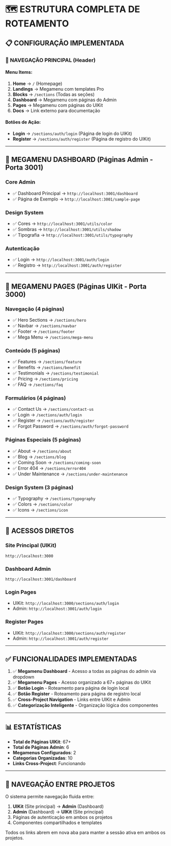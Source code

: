# 🗺️ ESTRUTURA COMPLETA DE ROTEAMENTO

## 📋 **CONFIGURAÇÃO IMPLEMENTADA**

### 🎯 **NAVEGAÇÃO PRINCIPAL** (Header)

#### **Menu Items:**

1. **Home** → `/` (Homepage)
2. **Landings** → Megamenu com templates Pro
3. **Blocks** → `/sections` (Todas as seções)
4. **Dashboard** → Megamenu com páginas do Admin
5. **Pages** → Megamenu com páginas do UIKit
6. **Docs** → Link externo para documentação

#### **Botões de Ação:**

- **Login** → `/sections/auth/login` (Página de login do UIKit)
- **Register** → `/sections/auth/register` (Página de registro do UIKit)

---

## 🔧 **MEGAMENU DASHBOARD** (Páginas Admin - Porta 3001)

### **Core Admin**

- ✅ Dashboard Principal → `http://localhost:3001/dashboard`
- ✅ Página de Exemplo → `http://localhost:3001/sample-page`

### **Design System**

- ✅ Cores → `http://localhost:3001/utils/color`
- ✅ Sombras → `http://localhost:3001/utils/shadow`
- ✅ Tipografia → `http://localhost:3001/utils/typography`

### **Autenticação**

- ✅ Login → `http://localhost:3001/auth/login`
- ✅ Registro → `http://localhost:3001/auth/register`

---

## 🎨 **MEGAMENU PAGES** (Páginas UIKit - Porta 3000)

### **Navegação** (4 páginas)

- ✅ Hero Sections → `/sections/hero`
- ✅ Navbar → `/sections/navbar`
- ✅ Footer → `/sections/footer`
- ✅ Mega Menu → `/sections/mega-menu`

### **Conteúdo** (5 páginas)

- ✅ Features → `/sections/feature`
- ✅ Benefits → `/sections/benefit`
- ✅ Testimonials → `/sections/testimonial`
- ✅ Pricing → `/sections/pricing`
- ✅ FAQ → `/sections/faq`

### **Formulários** (4 páginas)

- ✅ Contact Us → `/sections/contact-us`
- ✅ Login → `/sections/auth/login`
- ✅ Register → `/sections/auth/register`
- ✅ Forgot Password → `/sections/auth/forgot-password`

### **Páginas Especiais** (5 páginas)

- ✅ About → `/sections/about`
- ✅ Blog → `/sections/blog`
- ✅ Coming Soon → `/sections/coming-soon`
- ✅ Error 404 → `/sections/error404`
- ✅ Under Maintenance → `/sections/under-maintenance`

### **Design System** (3 páginas)

- ✅ Typography → `/sections/typography`
- ✅ Colors → `/sections/color`
- ✅ Icons → `/sections/icon`

---

## 🚀 **ACESSOS DIRETOS**

### **Site Principal (UIKit)**

```
http://localhost:3000
```

### **Dashboard Admin**

```
http://localhost:3001/dashboard
```

### **Login Pages**

- UIKit: `http://localhost:3000/sections/auth/login`
- Admin: `http://localhost:3001/auth/login`

### **Register Pages**

- UIKit: `http://localhost:3000/sections/auth/register`
- Admin: `http://localhost:3001/auth/register`

---

## ✅ **FUNCIONALIDADES IMPLEMENTADAS**

1. ✅ **Megamenu Dashboard** - Acesso a todas as páginas do admin via dropdown
2. ✅ **Megamenu Pages** - Acesso organizado a 67+ páginas do UIKit
3. ✅ **Botão Login** - Roteamento para página de login local
4. ✅ **Botão Register** - Roteamento para página de registro local
5. ✅ **Cross-Project Navigation** - Links entre UIKit e Admin
6. ✅ **Categorização Inteligente** - Organização lógica dos componentes

---

## 📊 **ESTATÍSTICAS**

- **Total de Páginas UIKit**: 67+
- **Total de Páginas Admin**: 6
- **Megamenus Configurados**: 2
- **Categorias Organizadas**: 10
- **Links Cross-Project**: Funcionando

---

## 🔄 **NAVEGAÇÃO ENTRE PROJETOS**

O sistema permite navegação fluida entre:

1. **UIKit** (Site principal) → **Admin** (Dashboard)
2. **Admin** (Dashboard) → **UIKit** (Site principal)
3. Páginas de autenticação em ambos os projetos
4. Componentes compartilhados e templates

Todos os links abrem em nova aba para manter a sessão ativa em ambos os projetos.
